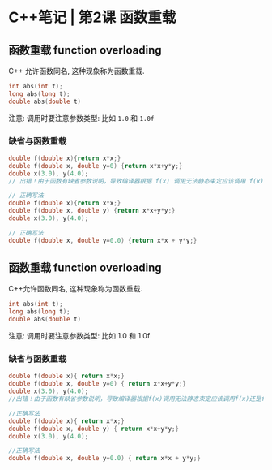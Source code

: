 # C++笔记 | 第2课 函数重载

## 函数重载 function overloading

C++ 允许函数同名, 这种现象称为函数重载.

```cpp
int abs(int t);
long abs(long t);
double abs(double t)
```

注意: 调用时要注意参数类型: 比如 `1.0` 和 `1.0f`

### 缺省与函数重载

```cpp
double f(double x){return x*x;}
double f(double x, double y=0) {return x*x+y*y;}
double x(3.0), y(4.0);
// 出错！由于函数有缺省参数说明，导致编译器根据 f(x) 调用无法静态束定应该调用 f(x) 还是 f(x, 0.0)

// 正确写法
double f(double x){return x*x;}
double f(double x, double y) {return x*x+y*y;}
double x(3.0), y(4.0);

// 正确写法
double f(double x, double y=0.0) {return x*x + y*y;}
```

## 函数重载 function overloading

C++允许函数同名, 这种现象称为函数重载.

```cpp
int abs(int t);
long abs(long t);
double abs(double t)
```

注意: 调用时要注意参数类型: 比如 1.0 和 1.0f

### 缺省与函数重载

```cpp
double f(double x){ return x*x;}
double f(double x, double y=0) { return x*x+y*y;}
double x(3.0), y(4.0);
//出错！由于函数有缺省参数说明，导致编译器根据f(x)调用无法静态束定应该调用f(x)还是f(x, 0.0)

//正确写法
double f(double x){ return x*x;}
double f(double x, double y) { return x*x+y*y;}
double x(3.0), y(4.0);

//正确写法
double f(double x, double y=0.0) { return x*x + y*y;}
```
